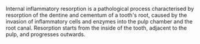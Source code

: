 Internal inflammatory resorption is a pathological process characterised by resorption of the dentine and cementum of a tooth's root, caused by the invasion of inflammatory cells and enzymes into the pulp chamber and the root canal. Resorption starts from the inside of the tooth, adjacent to the pulp, and progresses outwards. 